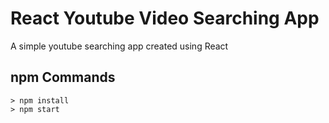 # React Youtube Video Searching App
A simple youtube searching app created using React

## npm Commands

```
> npm install
> npm start
```